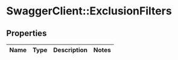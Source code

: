 # SwaggerClient::ExclusionFilters

## Properties
Name | Type | Description | Notes
------------ | ------------- | ------------- | -------------


